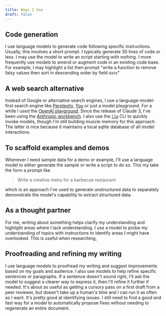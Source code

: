 ```yaml
---
title: Ways I Use
draft: false
---
```


## Code generation

I use language models to generate code following specific instructions.
Usually, this involves a short prompt.
I typically generate 30 lines of code or less.
I may use the model to write an script starting with nothing.
I more frequently use models to amend or augment code in an existing code base.
For example, I may highlight a list then prompt "write a function to remove falsy values then sort in descending order by field `date`"

## A web search alternative

Instead of Google or alternative search engines, I use a language-model-first search engine like [Perplexity](https://www.perplexity.ai/), [You](https://you.com/) or just a model playground.
For a while I used the [OpenAI playground](https://platform.openai.com/playground).
Since the release of Claude 3, I've been using the [Anthropic workbench](https://console.anthropic.com/workbench?new=1).
I also use the [`llm`](https://github.com/simonw/llm) CLI to quickly invoke models, though I'm still building muscle memory for this approach.
The latter is nice because it maintains a local sqlite database of all model interactions.

## To scaffold examples and demos

Whenever I need sample data for a demo or example, I'll use a language model to either generate the sample or write a script to do so.
This my take the form a prompt like

> Write a creative menu for a barbecue restaurant

which is an approach I've used to generate unstructured data to separately demonstrate the model's capability to extract structured data.

## As a thought partner

For me, writing about something helps clarify my understanding and highlight areas where I lack understanding.
I use a model to probe my understanding of topics with instructions to identify areas I might have overlooked.
This is useful when researching,

## Proofreading and refining my writing

I use language models to proofread my writing and suggest improvements based on my goals and audience.
I also use models to help refine specific sentences or paragraphs.
If a sentence doesn't sound right, I'll ask the model to suggest a clearer way to express it, then I'll refine it further if needed.
It's about as useful as getting a cursory pass on a first draft from a peer reviewer, but doesn't take up a human's time and I can run it as often as I want.
It's pretty good at identifying issues.
I still need to find a good and fast way for a model to automatically propose fixes without needing to regenerate an entire document.
